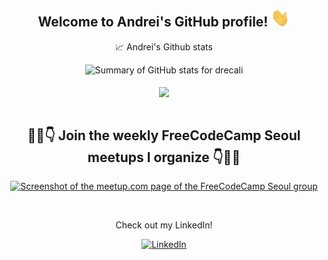 <div align="center">
  <h2> Welcome to Andrei's GitHub profile! <img src="https://github.com/ABSphreak/ABSphreak/blob/master/gifs/Hi.gif" width="30px"></h2>

<!-- <div align="center" width="50">
  ![](_welcome.gif)
</div>
 -->
  
<!-- <div align="center">
  
  <p align="center">
  <a href="https://discord.gg/TpGPHQcK3G">
   <img src="https://img.shields.io/discord/778383211214536722?label=Join%20The @%20Community&style=appveyor&logo=discord&color=orange">
   </a>
  <a href="https://twitter.com/intent/follow?screen_name=atsigncompany">
    <img src="https://img.shields.io/twitter/follow/atsigncompany?style=social" />
  </a>
     <a href="https://twitter.com/intent/follow?screen_name=wildgreen17">
    <img src="https://img.shields.io/twitter/follow/wildgreen17?style=social" />
  </a>
</p>

Looks like you've stumbled upon my Github profile. <br>
Feel free to contact me with my <a href="mailto:tyler.trott@atsign.com"><b>email</b></a>

<i>Happy Coding!</i> 😊

</div>
 -->

  <p>📈 Andrei's Github stats</p>
  <section>
    <img src="https://github-readme-stats.vercel.app/api?username=drecali&count_private=true&theme=dark&show_icons=true" alt="Summary of GitHub stats for drecali" />  
    <br />
    <br />
    <img align="center" width="37%" src="https://api.githubtrends.io/user/svg/drecali/langs?time_range=one_year&theme=dark&include_private=true&compact=true"/>
  </section>
  
  <br>
  <h2>🧑‍💻👇 Join the weekly FreeCodeCamp Seoul meetups I organize 👇🧑‍💻</h2>
  
  <a href="https://meetup.com/fccseoul" target="_blank"><img src="https://user-images.githubusercontent.com/24983797/237028557-cbdeb514-fecb-412f-8d94-31c232fda089.png" alt="Screenshot of the meetup.com page of the FreeCodeCamp Seoul group"></a>
  
  <br>
  <p>Check out my LinkedIn!</p>

  <a href="https://www.linkedin.com/in/drecali/" target="_blank"><img src="https://img.shields.io/badge/LinkedIn-%230077B5.svg?&style=flat-square&logo=linkedin&logoColor=white" alt="LinkedIn"></a>
</div>


<!--
**drecali/drecali** is a ✨ _special_ ✨ repository because its `README.md` (this file) appears on your GitHub profile.

Here are some ideas to get you started:

- 🔭 I’m currently working on ...
- 🌱 I’m currently learning ...
- 👯 I’m looking to collaborate on ...
- 🤔 I’m looking for help with ...
- 💬 Ask me about ...
- 📫 How to reach me: ...
- 😄 Pronouns: ...
- ⚡ Fun fact: ...
-->

<!-- Inspiration and initial code/content from https://github.com/TylerTrott/TylerTrott -->
